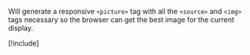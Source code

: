 ﻿---
uid: ToSic.Sxc.Images.IResponsivePicture
# summary: *content
---

Will generate a responsive `<picture>` tag with all the `<source>` and `<img>` tags necessary so the browser can get the best image for the current display. 

[!include[](~/api/dot-net/ToSic.Sxc/Images/_image-guide.md)]
